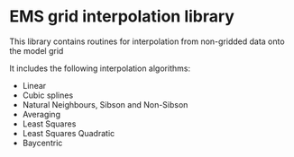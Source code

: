 # EMS grid interpolation library

This library contains routines for interpolation from non-gridded data
onto the model grid

It includes the following interpolation algorithms:
* Linear
* Cubic splines
* Natural Neighbours, Sibson and Non-Sibson
* Averaging
* Least Squares
* Least Squares Quadratic
* Baycentric

